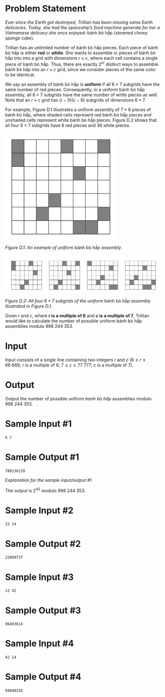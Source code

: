 # Problem Statement

*Ever since the Earth got destroyed, Trillian has been missing some Earth delicacies. Today, she had the spaceship’s food machine generate for her a Vietnamese delicacy she once enjoyed:* bánh bò hấp (*steamed chewy sponge cake*).

Trillian has an unlimited number of bánh bò hấp pieces. Each piece of bánh bò hấp is either **red** or **white**. She wants to assemble $rc$ pieces of bánh bò hấp into into a grid with dimensions $r \times c$, where each cell contains a single piece of bánh bò hấp. Thus, there are exactly $2^{rc}$ distinct ways to assemble bánh bò hấp into an $r \times c$ grid, since we consider pieces of the same color to be identical.

We say an assembly of bánh bò hấp is **uniform** if all $6 \times 7$ subgrids have the same number of red pieces. Consequently, in a uniform bánh bò hấp assembly, all $6 \times 7$ subgrids have the same number of white pieces as well. Note that an $r \times c$ grid has $(r - 5)(c - 6)$ subgrids of dimensions $6 \times 7$.

For example, Figure D.1 illustrates a uniform assembly of $7 \times 8$ pieces of bánh bò hấp, where shaded cells represent red bánh bò hấp pieces and unshaded cells represent white bánh bò hấp pieces. Figure D.2 shows that all four $6 \times 7$ subgrids have 6 red pieces and 36 white pieces.

![Figure D.1](icpc-apac-2024-banh-1.png)

*Figure D.1: An example of uniform* bánh bò hấp *assembly.*

![Figure D.2](icpc-apac-2024-banh-2.png)

*Figure D.2: All four $6 \times 7$ subgrids of the uniform* bánh bò hấp *assembly illustrated in Figure D.1.*

Given $r$ and $c$, where **$r$ is a multiple of 6** and **$c$ is a multiple of 7**, Trillian would like to calculate the number of possible uniform bánh bò hấp assemblies modulo 998 244 353.

# Input

Input consists of a single line containing two integers $r$ and $c$ ($6 \leq r \leq 66\ 666$; $r$ is a multiple of 6; $7 \leq c \leq 77\ 777$; $c$ is a multiple of 7).

# Output

Output the number of possible uniform *bánh bò hấp* assemblies modulo 998 244 353.

# Sample Input #1
```
6 7
```
# Sample Output #1
```
780136139
```
*Explanation for the sample input/output #1*

The output is $2^{42}$ modulo 998 244 353.

# Sample Input #2
```
12 14
```
# Sample Output #2
```
22889737
```
# Sample Input #3
```
12 42
```
# Sample Output #3
```
96403614
```
# Sample Input #4
```
42 14
```
# Sample Output #4
```
94940316
```